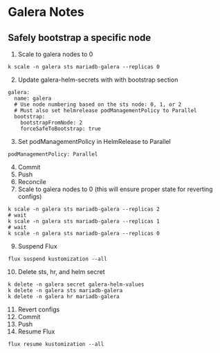 # Galera Notes

## Safely bootstrap a specific node

1. Scale to galera nodes to 0

```
k scale -n galera sts mariadb-galera --replicas 0
```

2. Update galera-helm-secrets with with bootstrap section

```
galera:
  name: galera
  # Use node numbering based on the sts node: 0, 1, or 2
  # Must also set helmrelease podManagementPolicy to Parallel
  bootstrap:
    bootstrapFromNode: 2
    forceSafeToBootstrap: true
```

3. Set podManagementPolicy in HelmRelease to Parallel

```
podManagementPolicy: Parallel
```

4. Commit
5. Push
6. Reconcile
7. Scale to galera nodes to 0 (this will ensure proper state for reverting configs)

```
k scale -n galera sts mariadb-galera --replicas 2
# wait
k scale -n galera sts mariadb-galera --replicas 1
# wait
k scale -n galera sts mariadb-galera --replicas 0
```

9. Suspend Flux

```
flux suspend kustomization --all
```

10. Delete sts, hr, and helm secret

```
k delete -n galera secret galera-helm-values
k delete -n galera sts mariadb-galera
k delete -n galera hr mariadb-galera
```

11. Revert configs
12. Commit
13. Push
14. Resume Flux

```
flux resume kustomization --all
```
